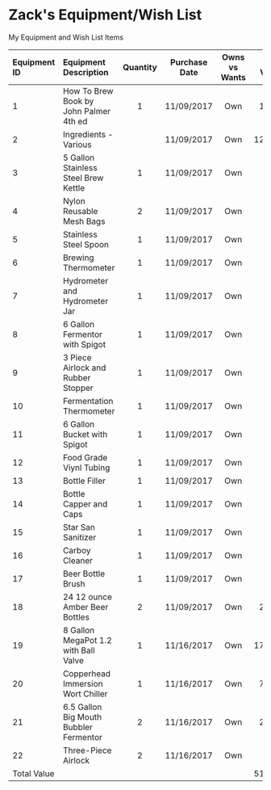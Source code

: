# Zack's Equipment/Wish List

My Equipment and Wish List Items

| Equipment ID | Equipment Description                  | Quantity  | Purchase Date | Owns vs Wants  | Unit Value |
|:-------------|:-------------------------------------- |:--------: | ------------- |:--------------:| ----------:|
| 1            | How To Brew Book by John Palmer 4th ed |     1     | 11/09/2017    |      Own       |      17.50 |
| 2            | Ingredients - Various                  |           | 11/09/2017    |      Own       |     129.99 |
| 3            | 5 Gallon Stainless Steel Brew Kettle   |     1     | 11/09/2017    |      Own       |            |
| 4            | Nylon Reusable Mesh Bags               |     2     | 11/09/2017    |      Own       |            |
| 5            | Stainless Steel Spoon                  |     1     | 11/09/2017    |      Own       |            |
| 6            | Brewing Thermometer                    |     1     | 11/09/2017    |      Own       |            |
| 7            | Hydrometer and Hydrometer Jar          |     1     | 11/09/2017    |      Own       |            |
| 8            | 6 Gallon Fermentor with Spigot         |     1     | 11/09/2017    |      Own       |            |
| 9            | 3 Piece Airlock and Rubber Stopper     |     1     | 11/09/2017    |      Own       |            |
| 10           | Fermentation Thermometer               |     1     | 11/09/2017    |      Own       |            |
| 11           | 6 Gallon Bucket with Spigot            |     1     | 11/09/2017    |      Own       |            |
| 12           | Food Grade Viynl Tubing                |     1     | 11/09/2017    |      Own       |            |
| 13           | Bottle Filler                          |     1     | 11/09/2017    |      Own       |            |
| 14           | Bottle Capper and Caps                 |     1     | 11/09/2017    |      Own       |            |
| 15           | Star San Sanitizer                     |     1     | 11/09/2017    |      Own       |            |
| 16           | Carboy Cleaner                         |     1     | 11/09/2017    |      Own       |            |
| 17           | Beer Bottle Brush                      |     1     | 11/09/2017    |      Own       |            |
| 18           | 24 12 ounce Amber Beer Bottles         |     2     | 11/09/2017    |      Own       |      21.48 |
| 19           | 8 Gallon MegaPot 1.2 with Ball Valve   |     1     | 11/16/2017    |      Own       |     179.99 |
| 20           | Copperhead Immersion Wort Chiller      |     1     | 11/16/2017    |      Own       |      77.99 |
| 21           | 6.5 Gallon Big Mouth Bubbler Fermentor |     2     | 11/16/2017    |      Own       |      29.99 |
| 22           | Three-Piece Airlock                    |     2     | 11/16/2017    |      Own       |       3.00 |
| Total Value  |                                        |           |               |                |     511.41 |
